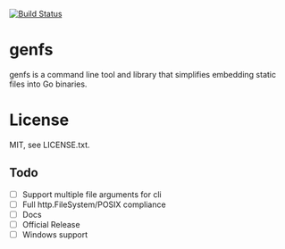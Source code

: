 [![Build Status](https://travis-ci.org/felixge/genfs.svg?branch=master)](https://travis-ci.org/felixge/genfs)

# genfs

genfs is a command line tool and library that simplifies embedding static files
into Go binaries.

# License

MIT, see LICENSE.txt.

## Todo

* [ ] Support multiple file arguments for cli
* [ ] Full http.FileSystem/POSIX compliance
* [ ] Docs
* [ ] Official Release
* [ ] Windows support

